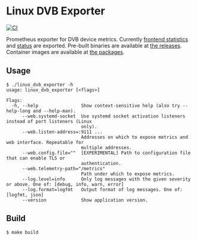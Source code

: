 # Linux DVB Exporter

[![CI](https://github.com/coord-e/linux_dvb_exporter/actions/workflows/ci.yml/badge.svg)](https://github.com/coord-e/linux_dvb_exporter/actions/workflows/ci.yml)

Prometheus exporter for DVB device metrics. Currently [frontend statistics](https://www.kernel.org/doc/html/v5.10/userspace-api/media/dvb/frontend-stat-properties.html#frontend-stat-properties) and [status](https://www.kernel.org/doc/html/v5.10/userspace-api/media/dvb/fe-read-status.html) are exported.
Pre-built binaries are available at [the releases](https://github.com/coord-e/linux_dvb_exporter/releases).
Container images are available at [the packages](https://github.com/coord-e?tab=packages&repo_name=linux_dvb_exporter).

## Usage

```shell
$ ./linux_dvb_exporter -h
usage: linux_dvb_exporter [<flags>]

Flags:
  -h, --help                Show context-sensitive help (also try --help-long and --help-man).
      --web.systemd-socket  Use systemd socket activation listeners instead of port listeners (Linux
                            only).
      --web.listen-address=:9111 ...
                            Addresses on which to expose metrics and web interface. Repeatable for
                            multiple addresses.
      --web.config.file=""  [EXPERIMENTAL] Path to configuration file that can enable TLS or
                            authentication.
      --web.telemetry-path="/metrics"
                            Path under which to expose metrics.
      --log.level=info      Only log messages with the given severity or above. One of: [debug, info, warn, error]
      --log.format=logfmt   Output format of log messages. One of: [logfmt, json]
      --version             Show application version.
```

## Build

```shell
$ make build
```
